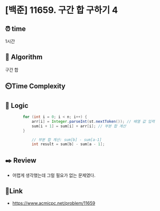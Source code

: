 # [백준] 11659. 구간 합 구하기 4
 
## ⏰  **time**
1시간 

## :pushpin: **Algorithm**
구간 합 

## ⏲️**Time Complexity**


## :round_pushpin: **Logic**
```java
        for (int i = 0; i < n; i++) {
            arr[i] = Integer.parseInt(st.nextToken()); // 배열 값 입력
            sum[i + 1] = sum[i] + arr[i]; // 부분 합 계산
        }
```

```java
            // 부분 합 계산: sum[b] - sum[a-1]
            int result = sum[b] - sum[a - 1];
```


## :black_nib: **Review**
- 어렵게 생각했는데 그럴 필요가 없는 문제였다.

## 📡**Link**
- https://www.acmicpc.net/problem/11659
